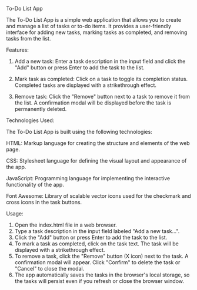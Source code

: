 To-Do List App

The To-Do List App is a simple web application that allows you to create and manage a list of tasks or to-do items. It provides a user-friendly interface for adding new tasks, marking tasks as completed, and removing tasks from the list.

Features:

1. Add a new task: Enter a task description in the input field and click the "Add" button or press Enter to add the task to the list.

2. Mark task as completed: Click on a task to toggle its completion status. Completed tasks are displayed with a strikethrough effect.

3. Remove task: Click the "Remove" button next to a task to remove it from the list. A confirmation modal will be displayed before the task is permanently deleted.

Technologies Used:

The To-Do List App is built using the following technologies:

HTML: Markup language for creating the structure and elements of the web page.

CSS: Stylesheet language for defining the visual layout and appearance of the app.

JavaScript: Programming language for implementing the interactive functionality of the app.

Font Awesome: Library of scalable vector icons used for the checkmark and cross icons in the task buttons.

Usage:

1. Open the index.html file in a web browser.
2. Type a task description in the input field labeled "Add a new task...".
3. Click the "Add" button or press Enter to add the task to the list.
4. To mark a task as completed, click on the task text. The task will be displayed with a strikethrough effect.
5. To remove a task, click the "Remove" button (X icon) next to the task. A confirmation modal will appear. Click "Confirm" to delete the task or "Cancel" to close the modal.
6. The app automatically saves the tasks in the browser's local storage, so the tasks will persist even if you refresh or close the browser window.
